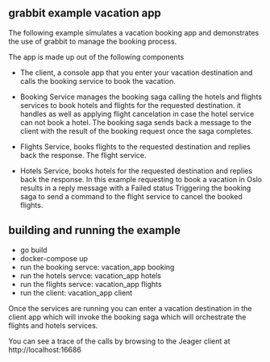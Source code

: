 ## grabbit example vacation app

The following example simulates a vacation booking app and demonstrates the use of grabbit 
to manage the booking process.

The app is made up out of the following components

- The client, a console app that you enter your vacation destination and calls the booking service to 
 book the vacation.

- Booking Service manages the booking saga calling the hotels and flights services to book hotels and flights for the requested destination. it handles as well as applying flight cancelation in case the hotel service can not book a hotel.
 The booking saga sends back a message to the client with the result of the booking request once the saga completes.

- Flights Service, books flights to the requested destination and replies back the response.
 The flight service.

- Hotels Service, books hotels for the requested destination and replies back the response.
 In this example requesting to book a vacation in Oslo results in a reply message with a Failed status
 Triggering the booking saga to send a command to the flight service to cancel the booked flights.

## building and running the example

 - go build
 - docker-compose up
 - run the booking servce: vacation_app booking
 - run the hotels servce: vacation_app hotels
 - run the flights servce: vacation_app flights
 - run the client: vacation_app client

 Once the services are running you can enter a vacation destination in the client app which will invoke the booking saga which will orchestrate the flights and hotels services.


 You can see a trace of the calls by browsing to the Jeager client at http://localhost:16686
  

